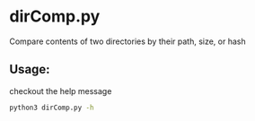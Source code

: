 # dirComp.py

Compare contents of two directories by their path, size, or hash

## Usage:

checkout the help message

```sh
python3 dirComp.py -h
```

